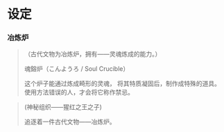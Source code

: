 # 设定


### 冶炼炉

> （古代文物为冶炼炉，拥有——灵魂炼成的能力。）
> 
> 魂鎔炉（こんようろ / Soul Crucible）
> 
> 这个炉子能通过炼成畸形的灵魂，
> 将其特质凝固后，制作成特殊的道具。
> 使用方法错误的人，才会将它称作禁忌。


> (神秘组织——猩红之王之子)
> 
> 追逐着一件古代文物——冶炼炉。